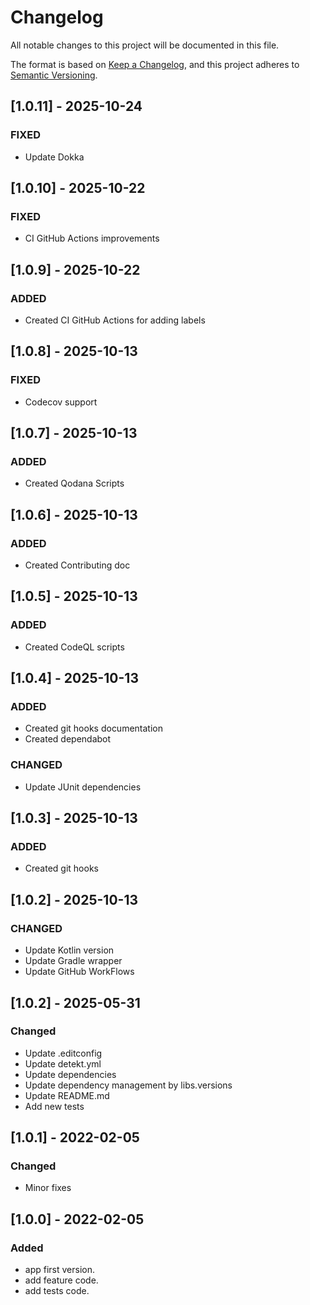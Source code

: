 # Changelog

All notable changes to this project will be documented in this file.

The format is based on [Keep a Changelog](https://keepachangelog.com/en/1.0.0/), and this project adheres
to [Semantic Versioning](https://semver.org/spec/v2.0.0.html).

## [1.0.11] - 2025-10-24

### FIXED

- Update Dokka

## [1.0.10] - 2025-10-22

### FIXED

- CI GitHub Actions improvements

## [1.0.9] - 2025-10-22

### ADDED

- Created CI GitHub Actions for adding labels

## [1.0.8] - 2025-10-13

### FIXED

- Codecov support

## [1.0.7] - 2025-10-13

### ADDED

- Created Qodana Scripts

## [1.0.6] - 2025-10-13

### ADDED

- Created Contributing doc

## [1.0.5] - 2025-10-13

### ADDED

- Created CodeQL scripts

## [1.0.4] - 2025-10-13

### ADDED

- Created git hooks documentation
- Created dependabot

### CHANGED

- Update JUnit dependencies

## [1.0.3] - 2025-10-13

### ADDED

- Created git hooks

## [1.0.2] - 2025-10-13

### CHANGED

- Update Kotlin version
- Update Gradle wrapper
- Update GitHub WorkFlows

## [1.0.2] - 2025-05-31

### Changed

- Update .editconfig
- Update detekt.yml
- Update dependencies
- Update dependency management by libs.versions
- Update README.md
- Add new tests

## [1.0.1] - 2022-02-05

### Changed

- Minor fixes

## [1.0.0] - 2022-02-05

### Added

- app first version.
- add feature code.
- add tests code.
